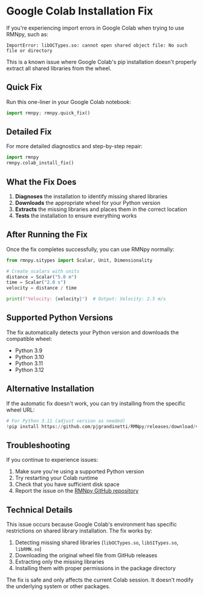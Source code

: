 # Google Colab Installation Fix

If you're experiencing import errors in Google Colab when trying to use RMNpy, such as:

```
ImportError: libOCTypes.so: cannot open shared object file: No such file or directory
```

This is a known issue where Google Colab's pip installation doesn't properly extract all shared libraries from the wheel.

## Quick Fix

Run this one-liner in your Google Colab notebook:

```python
import rmnpy; rmnpy.quick_fix()
```

## Detailed Fix

For more detailed diagnostics and step-by-step repair:

```python
import rmnpy
rmnpy.colab_install_fix()
```

## What the Fix Does

1. **Diagnoses** the installation to identify missing shared libraries
2. **Downloads** the appropriate wheel for your Python version
3. **Extracts** the missing libraries and places them in the correct location
4. **Tests** the installation to ensure everything works

## After Running the Fix

Once the fix completes successfully, you can use RMNpy normally:

```python
from rmnpy.sitypes import Scalar, Unit, Dimensionality

# Create scalars with units
distance = Scalar("5.0 m")
time = Scalar("2.0 s")
velocity = distance / time

print(f"Velocity: {velocity}")  # Output: Velocity: 2.5 m/s
```

## Supported Python Versions

The fix automatically detects your Python version and downloads the compatible wheel:
- Python 3.9
- Python 3.10
- Python 3.11
- Python 3.12

## Alternative Installation

If the automatic fix doesn't work, you can try installing from the specific wheel URL:

```python
# For Python 3.11 (adjust version as needed)
!pip install https://github.com/pjgrandinetti/RMNpy/releases/download/v0.1.6/rmnpy-0.1.6-cp311-cp311-manylinux_2_38_x86_64.whl --force-reinstall
```

## Troubleshooting

If you continue to experience issues:

1. Make sure you're using a supported Python version
2. Try restarting your Colab runtime
3. Check that you have sufficient disk space
4. Report the issue on the [RMNpy GitHub repository](https://github.com/pjgrandinetti/RMNpy/issues)

## Technical Details

This issue occurs because Google Colab's environment has specific restrictions on shared library installation. The fix works by:

1. Detecting missing shared libraries (`libOCTypes.so`, `libSITypes.so`, `libRMN.so`)
2. Downloading the original wheel file from GitHub releases
3. Extracting only the missing libraries
4. Installing them with proper permissions in the package directory

The fix is safe and only affects the current Colab session. It doesn't modify the underlying system or other packages.
